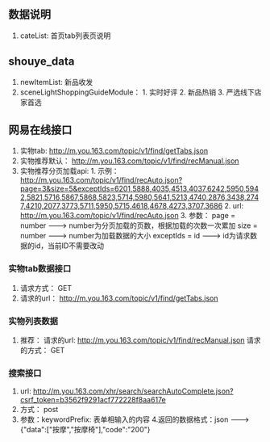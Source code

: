 ## 数据说明
  1. cateList: 首页tab列表页说明
  
  
## shouye_data
  1. newItemList: 新品收发
  2. sceneLightShoppingGuideModule： 
    1. 实时好评
    2. 新品热销
    3. 严选线下店家首选
    
## 网易在线接口
  1. 实物tab: http://m.you.163.com/topic/v1/find/getTabs.json
  2. 实物推荐默认： http://m.you.163.com/topic/v1/find/recManual.json
  3. 实物推荐分页加载api:
    1. 示例： http://m.you.163.com/topic/v1/find/recAuto.json?page=3&size=5&exceptIds=6201,5888,4035,4513,4037,6242,5950,5942,5821,5716,5867,5868,5823,5714,5980,5641,5213,4740,2876,3438,2747,4210,2077,3773,5711,5950,5715,4618,4678,4273,3707,3686
    2. url: http://m.you.163.com/topic/v1/find/recAuto.json
    3. 参数：
      page = number ---> number为分页加载的页数，根据加载的次数一次累加
      size = number ---> number为加载数据的大小
      exceptIds = id ---> id为请求数据的id，当前ID不需要改动
      



### 实物tab数据接口
  1. 请求方式： GET
  2. 请求的url： http://m.you.163.com/topic/v1/find/getTabs.json
  
### 实物列表数据
  1. 推荐： 
    请求的url: http://m.you.163.com/topic/v1/find/recManual.json
    请求的方式： GET
    
    
### 搜索接口
  1. url: http://m.you.163.com/xhr/search/searchAutoComplete.json?csrf_token=b3562f9291acf772228f8aa617e
  2. 方式： post
  3. 参数：keywordPrefix: 表单相输入的内容
  4.返回的数据格式：json ---> {"data":["按摩","按摩椅"],"code":"200"}
    
    

